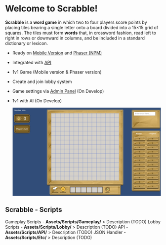 # Welcome to Scrabble!

**Scrabble** is a **word game** in which two to four players score points by placing tiles bearing a single letter onto a board divided into a 15×15 grid of squares. The tiles must form **words** that, in crossword fashion, read left to right in rows or downward in columns, and be included in a standard dictionary or lexicon.

 - Ready on [Mobile Version](http://gate.git/asep.darmawan/Scrabble) and [Phaser (NPM)](http://gate.git/asep.darmawan/npmPhaser)
 - Integrated with [API](http://gate.git/asep.darmawan/scrabbleapi)
 - 1v1 Game (Mobile version & Phaser version)
 - Create and join lobby system
 - Game settings via [Admin Panel](http://gate.git/asep.darmawan/AdminPanel) (On Develop)
 - 1v1 with AI (On Develop)


	![Scrabble](Welcome.PNG)



## Scrabble - Scripts

Gameplay Scripts - **Assets/Scripts/Gameplay/**
	> Description (TODO)
Lobby Scripts - **Assets/Scripts/Lobby/**
	> Description (TODO)
API - **Assets/Scripts/API/**
	> Description (TODO)
JSON Handler - **Assets/Scripts/Etc/**
	> Description (TODO)